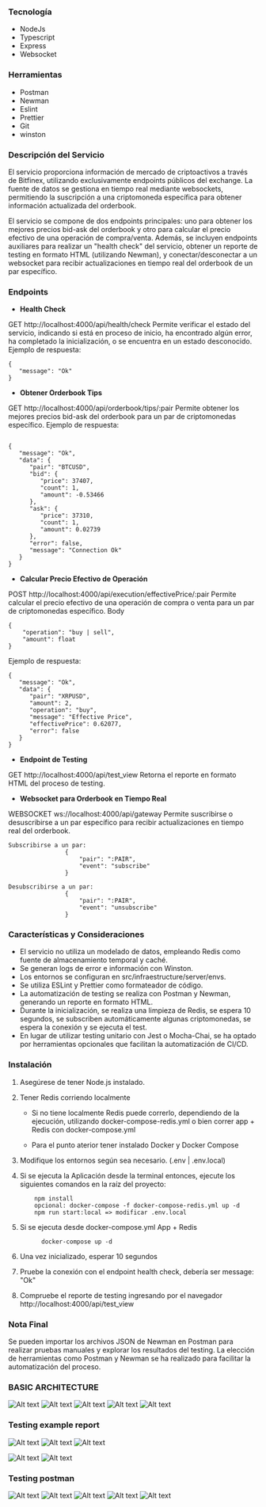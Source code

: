### Tecnología

- NodeJs
- Typescript
- Express
- Websocket

### Herramientas

- Postman
- Newman
- Eslint
- Prettier
- Git
- winston


### Descripción del Servicio

El servicio proporciona información de mercado de criptoactivos a través de Bitfinex, utilizando exclusivamente endpoints públicos del exchange. La fuente de datos se gestiona en tiempo real mediante websockets, permitiendo la suscripción a una criptomoneda específica para obtener información actualizada del orderbook.

El servicio se compone de dos endpoints principales: uno para obtener los mejores precios bid-ask del orderbook y otro para calcular el precio efectivo de una operación de compra/venta. Además, se incluyen endpoints auxiliares para realizar un "health check" del servicio, obtener un reporte de testing en formato HTML (utilizando Newman), y conectar/desconectar a un websocket para recibir actualizaciones en tiempo real del orderbook de un par específico.

### Endpoints

- **Health Check**

GET http://localhost:4000/api/health/check
Permite verificar el estado del servicio, indicando si está en proceso de inicio, ha encontrado algún error, ha completado la inicialización, o se encuentra en un estado desconocido. Ejemplo de respuesta:
```
{
   "message": "Ok"
}
```
- **Obtener Orderbook Tips**

GET http://localhost:4000/api/orderbook/tips/:pair
Permite obtener los mejores precios bid-ask del orderbook para un par de criptomonedas específico. Ejemplo de respuesta:
```

{
   "message": "Ok",
   "data": {
      "pair": "BTCUSD",
      "bid": {
         "price": 37407,
         "count": 1,
         "amount": -0.53466
      },
      "ask": {
         "price": 37310,
         "count": 1,
         "amount": 0.02739
      },
      "error": false,
      "message": "Connection Ok"
   }
}

```

- **Calcular Precio Efectivo de Operación**

POST http://localhost:4000/api/execution/effectivePrice/:pair
Permite calcular el precio efectivo de una operación de compra o venta para un par de criptomonedas específico. 
Body
```
{
    "operation": "buy | sell",
    "amount": float
}

```

Ejemplo de respuesta:


```
{
   "message": "Ok",
   "data": {
      "pair": "XRPUSD",
      "amount": 2,
      "operation": "buy",
      "message": "Effective Price",
      "effectivePrice": 0.62077,
      "error": false
   }
}
```

- **Endpoint de Testing**

GET http://localhost:4000/api/test_view
Retorna el reporte en formato HTML del proceso de testing.

- **Websocket para Orderbook en Tiempo Real**

WEBSOCKET ws://localhost:4000/api/gateway
Permite suscribirse o desuscribirse a un par específico para recibir actualizaciones en tiempo real del orderbook.

```
Subscribirse a un par: 
				{
					"pair": ":PAIR",
					"event": "subscribe"
				}
				
Desubscribirse a un par: 
				{
					"pair": ":PAIR",
					"event": "unsubscribe"
				}
```

### Características y Consideraciones

- El servicio no utiliza un modelado de datos, empleando Redis como fuente de almacenamiento temporal y caché.
- Se generan logs de error e información con Winston.
- Los entornos se configuran en src/infraestructure/server/envs.
- Se utiliza ESLint y Prettier como formateador de código.
- La automatización de testing se realiza con Postman y Newman, generando un reporte en formato HTML.
- Durante la inicialización, se realiza una limpieza de Redis, se espera 10 segundos, se subscriben automáticamente algunas criptomonedas, se espera la conexión y se ejecuta el test.
- En lugar de utilizar testing unitario con Jest o Mocha-Chai, se ha optado por herramientas opcionales que facilitan la automatización de CI/CD.


### Instalación

1) Asegúrese de tener Node.js instalado.

2) Tener Redis corriendo localmente

   - Si no tiene localmente Redis puede correrlo, dependiendo de la ejecución, utilizando docker-compose-redis.yml o bien correr app + Redis con docker-compose.yml

   - Para el punto aterior tener instalado Docker y Docker Compose

3) Modifique los entornos según sea necesario. (.env | .env.local)

4) Si se ejecuta la Aplicación desde la terminal entonces, ejecute los siguientes comandos en la raíz del proyecto:

    ```
        npm install
        opcional: docker-compose -f docker-compose-redis.yml up -d
        npm run start:local => modificar .env.local
    ```
5) Si se ejecuta desde docker-compose.yml App + Redis
   ```
         docker-compose up -d
   ```

6) Una vez inicializado, esperar 10 segundos

7) Pruebe la conexión con el endpoint health check, debería ser message: "Ok"

8) Compruebe el reporte de testing ingresando por el navegador http://localhost:4000/api/test_view

### Nota Final

Se pueden importar los archivos JSON de Newman en Postman para realizar pruebas manuales y explorar los resultados del testing. La elección de herramientas como Postman y Newman se ha realizado para facilitar la automatización del proceso.


### BASIC ARCHITECTURE

![Alt text](/public/image-6.png)
![Alt text](/public/image-3.png)
![Alt text](/public/image-1.png)
![Alt text](/public/image-4.png)
![Alt text](/public/image-5.png)


### Testing example report

![Alt text](/public/image-7.png)
![Alt text](/public/image-8.png)
![Alt text](/public/image-9.png)

![Alt text](/public/image-10.png)
![Alt text](/public/image-11.png)

### Testing postman

![Alt text](/public/image-12.png)
![Alt text](/public/image-13.png)
![Alt text](/public/image-14.png)
![Alt text](/public/image-15.png)
![Alt text](/public/image-16.png)
